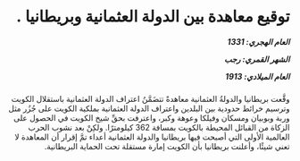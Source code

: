 <h1 dir="rtl">توقيع معاهدة بين الدولة العثمانية وبريطانيا .</h1>

<h5 dir="rtl">العام الهجري:  1331

الشهر القمري: رجب

العام الميلادي: 1913</h5>

<p dir="rtl">وقَّعت بريطانيا والدولةُ العثمانية معاهدةً تتضَمَّنُ اعتراف الدولة العثمانية باستقلال الكويت وترسيم خرائط حدودية بين البلدين واعتراف الدولة العثمانية بملكية الكويت على جُزُر مثل وربة وبوبيان ومسكان وفيلكا وعوهة وكبر، واعترفت بحقِّ شيخ الكويت في الحصول على الزكاة من القبائل المحيطة بالكويت بمسافة 362 كيلومترًا. ولكِنْ بعد نشوب الحرب العالمية الأولى التي أصبحت فيها بريطانيا والدولة العثمانية أعداء تمَّ إقرار أن المعاهدة لا تعني شيئًا، وأعلنت بريطانيا بأن الكويت إمارة مستقلة تحت الحماية البريطانية.</p></br>
